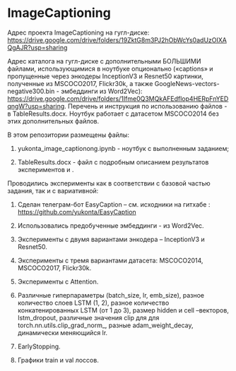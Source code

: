 # ImageCaptioning

Адрес проекта ImageCaptioning на гугл-диске: https://drive.google.com/drive/folders/19ZktG8m3PJ2hObWcYs0adUzOIXAQgAJR?usp=sharing

Адрес каталога на гугл-диске с дополнительными БОЛЬШИМИ файлами, использующимися в ноутбуке опционально («captions» и пропущенные через энкодеры InceptionV3 и Resnet50 картинки, полученные из MSCOCO2017, Flickr30k, а также GoogleNews-vectors-negative300.bin - эмбеддинги из Word2Vec): https://drive.google.com/drive/folders/1Ifme0Q3MQkAFEdflop4HERpFnYEDqngW?usp=sharing. Перечень и инструкция по использованию файлов - в TableResults.docx. Ноутбук работает с датасетом MSCOCO2014 без этих дополнительных файлов. 

В этом репозитории размещены файлы:
1. yukonta_image_captionong.ipynb - ноутбук с выполненным заданием;

2. TableResults.docx  - файл с подробным описанием результатов экспериментов и .

Проводились эксперименты как в соответствии с базовой частью задания, так и с вариативной:

1) Сделан телеграм-бот  EasyCaption  – см. исходники на гитхабе : https://github.com/yukonta/EasyCaption

2) Использовались предобученные эмбеддинги  - из Word2Vec.

3) Эксперименты с двумя вариантами энкодера – InceptionV3 и Resnet50.

4) Эксперименты с тремя вариантами датасета: MSCOCO2014, MSCOCO2017, Flickr30k.

5) Эксперименты с Attention.

6) Различные гиперпараметры (batch_size, lr, emb_size), разное количество слоев LSTM (1, 2), разное количество конкатенированных LSTM (от 1 до 3), размер hidden и cell –векторов, lstm_dropout, различные значения clip для для torch.nn.utils.clip_grad_norm_, разные adam_weight_decay, динамически меняющийся lr.

7) EarlyStopping.

8) Графики train и val лоссов.
